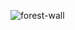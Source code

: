 ![forest-wall](https://user-images.githubusercontent.com/118710/184708723-deee0ea2-54ba-4304-a91f-aa1b6429dd71.png)
